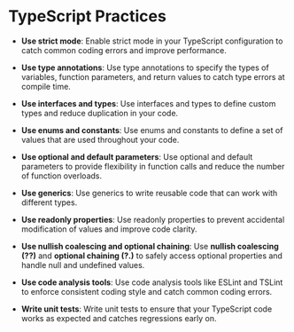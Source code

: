 

# TypeScript Practices

- **Use strict mode**: Enable strict mode in your TypeScript configuration to catch common coding errors and improve performance.

- **Use type annotations**: Use type annotations to specify the types of variables, function parameters, and return values to catch type errors at compile time.

- **Use interfaces and types**: Use interfaces and types to define custom types and reduce duplication in your code.

- **Use enums and constants**: Use enums and constants to define a set of values that are used throughout your code.

- **Use optional and default parameters**: Use optional and default parameters to provide flexibility in function calls and reduce the number of function overloads.

- **Use generics**: Use generics to write reusable code that can work with different types.

- **Use readonly properties**: Use readonly properties to prevent accidental modification of values and improve code clarity.

- **Use nullish coalescing and optional chaining**: Use **nullish coalescing (??)** and **optional chaining (?.)** to safely access optional properties and handle null and undefined values.

- **Use code analysis tools**: Use code analysis tools like ESLint and TSLint to enforce consistent coding style and catch common coding errors.

- **Write unit tests**: Write unit tests to ensure that your TypeScript code works as expected and catches regressions early on.
